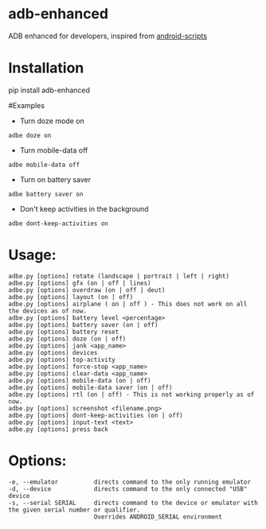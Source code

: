 # adb-enhanced
ADB enhanced for developers, inspired from [android-scripts](https://github.com/dhelleberg/android-scripts)

# Installation
pip install adb-enhanced

#Examples

* Turn doze mode on

`adbe doze on`

* Turn mobile-data off

`adbe mobile-data off`

* Turn on battery saver

`adbe battery saver on`

* Don't keep activities in the background

`adbe dont-keep-activities on`

# Usage:
    adbe.py [options] rotate (landscape | portrait | left | right)
    adbe.py [options] gfx (on | off | lines)
    adbe.py [options] overdraw (on | off | deut)
    adbe.py [options] layout (on | off)
    adbe.py [options] airplane ( on | off ) - This does not work on all the devices as of now.
    adbe.py [options] battery level <percentage>
    adbe.py [options] battery saver (on | off)
    adbe.py [options] battery reset
    adbe.py [options] doze (on | off)
    adbe.py [options] jank <app_name>
    adbe.py [options] devices
    adbe.py [options] top-activity
    adbe.py [options] force-stop <app_name>
    adbe.py [options] clear-data <app_name>
    adbe.py [options] mobile-data (on | off)
    adbe.py [options] mobile-data saver (on | off)
    adbe.py [options] rtl (on | off) - This is not working properly as of now.
    adbe.py [options] screenshot <filename.png>
    adbe.py [options] dont-keep-activities (on | off)
    adbe.py [options] input-text <text>
    adbe.py [options] press back

# Options:
    -e, --emulator          directs command to the only running emulator
    -d, --device            directs command to the only connected "USB" device
    -s, --serial SERIAL     directs command to the device or emulator with the given serial number or qualifier.
                            Overrides ANDROID_SERIAL environment
